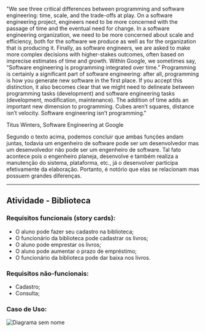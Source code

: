 "We see three critical differences between programming and software engineering: time, scale, and the trade-offs at play. On a software engineering project, engineers need to be more concerned with the passage of time and the eventual need for change. In a software engineering organization, we need to be more concerned about scale and efficiency, both for the software we produce as well as for the organization that is producing it. Finally, as software engineers, we are asked to make more complex decisions with higher-stakes outcomes, often based on imprecise estimates of time and growth. Within Google, we sometimes say, “Software engineering is programming integrated over time.” Programming is certainly a significant part of software engineering: after all, programming is how you generate new software in the first place. If you accept this distinction, it also becomes clear that we might need to delineate between programming tasks (development) and software engineering tasks (development, modification, maintenance). The addition of time adds an important new dimension to programming. Cubes aren’t squares, distance isn’t velocity. Software engineering isn’t programming."

Titus Winters, Software Engineering at Google

Segundo o texto acima, podemos concluir que ambas funções andam juntas, todavia um engenheiro de software pode ser um desenvolvedor mas um desenvolvedor não pode ser um engenheiro de software. Tal fato acontece pois o engenheiro planeja, desenvolve e também realiza a manutenção do sistema, plataforma, etc., já o desenvolver participa efetivamente da elaboração. Portanto, é notório que elas se relacionam mas possuem grandes diferenças.

-------- ---------

## Atividade - Biblioteca

### Requisitos funcionais (story cards):
- O aluno pode fazer seu cadastro na biblioteca;
- O funcionário da biblioteca pode cadastrar os livros;
- O aluno pode emprestar os livros; 
- O aluno pode aumentar o prazo de empréstimo; 
- O funcionário da biblioteca pode dar baixa nos livros.

### Requisitos não-funcionais: 
- Cadastro;
- Consulta;

### Caso de Uso:

![Diagrama sem nome](https://user-images.githubusercontent.com/102263593/187313834-22ab54d7-6af6-4e84-92f0-48fd99e6e3a0.jpg)



